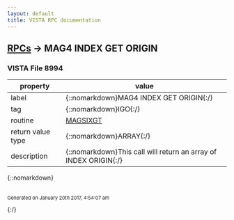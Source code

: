 ```yaml
---
layout: default
title: VISTA RPC documentation
---
```




## [RPCs](TableOfContent.md) &#8594; MAG4 INDEX GET ORIGIN 



### VISTA File 8994 


 property | value 
--- | --- 
 label | {::nomarkdown}MAG4 INDEX GET ORIGIN{:/}
 tag | {::nomarkdown}IGO{:/}
 routine | [MAGSIXGT](http://code.osehra.org/dox/Routine_MAGSIXGT_source.html)
 return value type | {::nomarkdown}ARRAY{:/}
 description | {::nomarkdown}This call will return an array of INDEX ORIGIN{:/}

{::nomarkdown} <br/><br/><p style="font-size: 11px">Generated on January 20th 2017, 4:54:07 am</p>{:/}